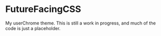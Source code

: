 # FutureFacingCSS
My userChrome theme. This is still a work in progress, and much of the code is just a placeholder.
